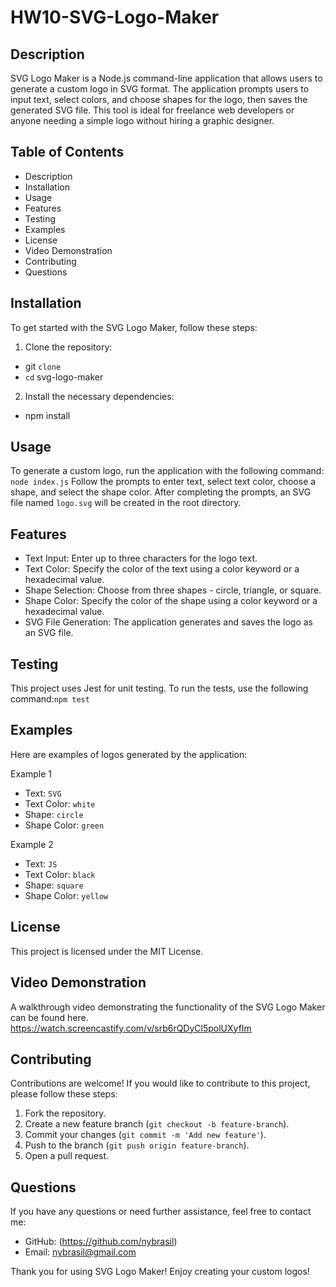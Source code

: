# HW10-SVG-Logo-Maker

## Description

SVG Logo Maker is a Node.js command-line application that allows users to generate a custom logo in SVG format. The application prompts users to input text, select colors, and choose shapes for the logo, then saves the generated SVG file. This tool is ideal for freelance web developers or anyone needing a simple logo without hiring a graphic designer.

## Table of Contents

* Description
* Installation
* Usage
* Features
* Testing
* Examples
* License
* Video Demonstration
* Contributing
* Questions

## Installation

To get started with the SVG Logo Maker, follow these steps:

1. Clone the repository: 
- git `clone` <repository-url>
- `cd` svg-logo-maker

2. Install the necessary dependencies:
- npm install

## Usage

To generate a custom logo, run the application with the following command: `node index.js`
Follow the prompts to enter text, select text color, choose a shape, and select the shape color. After completing the prompts, an SVG file named `logo.svg` will be created in the root directory.

## Features

* Text Input: Enter up to three characters for the logo text.
* Text Color: Specify the color of the text using a color keyword or a hexadecimal value.
* Shape Selection: Choose from three shapes - circle, triangle, or square.
* Shape Color: Specify the color of the shape using a color keyword or a hexadecimal value.
* SVG File Generation: The application generates and saves the logo as an SVG file.

## Testing

This project uses Jest for unit testing. To run the tests, use the following command:`npm test`

## Examples

Here are examples of logos generated by the application:

Example 1
* Text: `SVG`
* Text Color: `white`
* Shape: `circle`
* Shape Color: `green`

Example 2
* Text: `JS`
* Text Color: `black`
* Shape: `square`
* Shape Color: `yellow`

## License

This project is licensed under the MIT License.

## Video Demonstration

A walkthrough video demonstrating the functionality of the SVG Logo Maker can be found here. https://watch.screencastify.com/v/srb6rQDyCl5polUXyfIm

## Contributing

Contributions are welcome! If you would like to contribute to this project, please follow these steps:

1. Fork the repository.
2. Create a new feature branch (`git checkout -b feature-branch`).
3. Commit your changes (`git commit -m 'Add new feature'`).
4. Push to the branch (`git push origin feature-branch`).
5. Open a pull request.

## Questions

If you have any questions or need further assistance, feel free to contact me:

* GitHub: (https://github.com/nybrasil)
* Email: nybrasil@gmail.com

Thank you for using SVG Logo Maker! Enjoy creating your custom logos!











